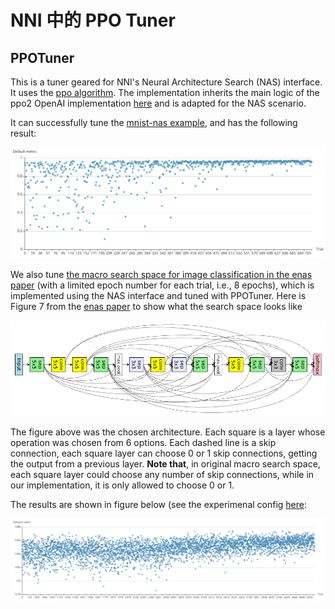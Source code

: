 # NNI 中的 PPO Tuner

## PPOTuner

This is a tuner geared for NNI's Neural Architecture Search (NAS) interface. It uses the [ppo algorithm](https://arxiv.org/abs/1707.06347). The implementation inherits the main logic of the ppo2 OpenAI implementation [here](https://github.com/openai/baselines/tree/master/baselines/ppo2) and is adapted for the NAS scenario.

It can successfully tune the [mnist-nas example](https://github.com/microsoft/nni/tree/master/examples/trials/mnist-nas), and has the following result:

![](../../img/ppo_mnist.png)

We also tune [the macro search space for image classification in the enas paper](https://github.com/microsoft/nni/tree/master/examples/trials/nas_cifar10) (with a limited epoch number for each trial, i.e., 8 epochs), which is implemented using the NAS interface and tuned with PPOTuner. Here is Figure 7 from the [enas paper](https://arxiv.org/pdf/1802.03268.pdf) to show what the search space looks like

![](../../img/enas_search_space.png)

The figure above was the chosen architecture. Each square is a layer whose operation was chosen from 6 options. Each dashed line is a skip connection, each square layer can choose 0 or 1 skip connections, getting the output from a previous layer. **Note that**, in original macro search space, each square layer could choose any number of skip connections, while in our implementation, it is only allowed to choose 0 or 1.

The results are shown in figure below (see the experimenal config [here](https://github.com/microsoft/nni/blob/master/examples/trials/nas_cifar10/config_ppo.yml):

![](../../img/ppo_cifar10.png)